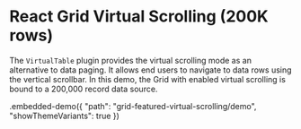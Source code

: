 # React Grid Virtual Scrolling (200K rows)

The `VirtualTable` plugin provides the virtual scrolling mode as an alternative to data paging. It allows end users to navigate to data rows using the vertical scrollbar. In this demo, the Grid with enabled virtual scrolling is bound to a 200,000 record data source.

.embedded-demo({ "path": "grid-featured-virtual-scrolling/demo", "showThemeVariants": true })
